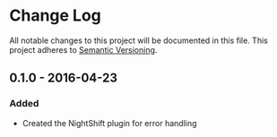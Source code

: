 # Change Log
All notable changes to this project will be documented in this file. This project adheres to [Semantic Versioning](http.semver.org).

## 0.1.0 - 2016-04-23
### Added
- Created the NightShift plugin for error handling